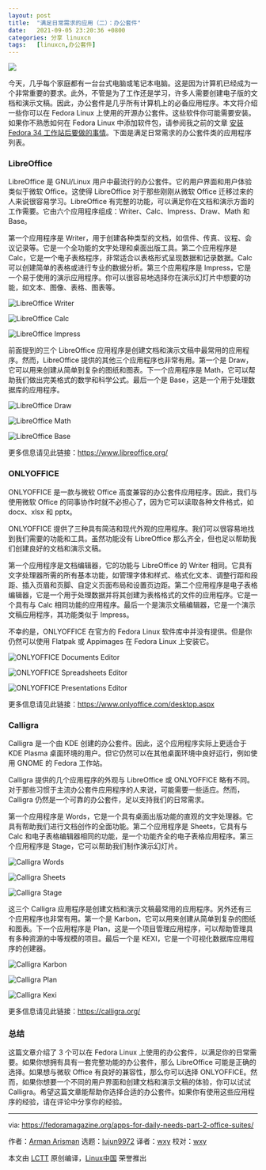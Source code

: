 ```yaml
---
layout: post
title:	"满足日常需求的应用（二）：办公套件"
date:	2021-09-05 23:20:36 +0800 
categories:	分享 linuxcn 
tags:	[linuxcn,办公套件]
---
```



![](/Asserts/Images//attachment/album/202109/05/232038fzvbi7cp2luiilzq.jpg)


今天，几乎每个家庭都有一台台式电脑或笔记本电脑。这是因为计算机已经成为一个非常重要的要求。此外，不管是为了工作还是学习，许多人需要创建电子版的文档和演示文稿。因此，办公套件是几乎所有计算机上的必备应用程序。本文将介绍一些你可以在 Fedora Linux 上使用的开源办公套件。这些软件你可能需要安装。如果你不熟悉如何在 Fedora Linux 中添加软件包，请参阅我之前的文章 [安装 Fedora 34 工作站后要做的事情](https://fedoramagazine.org/things-to-do-after-installing-fedora-34-workstation/)。下面是满足日常需求的办公套件类的应用程序列表。


### LibreOffice


LibreOffice 是 GNU/Linux 用户中最流行的办公套件。它的用户界面和用户体验类似于微软 Office。这使得 LibreOffice 对于那些刚刚从微软 Office 迁移过来的人来说很容易学习。LibreOffice 有完整的功能，可以满足你在文档和演示方面的工作需要。它由六个应用程序组成：Writer、Calc、Impress、Draw、Math 和 Base。


第一个应用程序是 Writer，用于创建各种类型的文档，如信件、传真、议程、会议记录等。它是一个全功能的文字处理和桌面出版工具。第二个应用程序是 Calc，它是一个电子表格程序，非常适合以表格形式呈现数据和记录数据。Calc 可以创建简单的表格或进行专业的数据分析。第三个应用程序是 Impress，它是一个易于使用的演示应用程序。你可以很容易地选择你在演示幻灯片中想要的功能，如文本、图像、表格、图表等。


![LibreOffice Writer](/Asserts/Images//attachment/album/202109/05/232038aa2i22r1l2qzv12r.png)


![LibreOffice Calc](/Asserts/Images//attachment/album/202109/05/232039luwcnwquneenngqn.png)


![LibreOffice Impress](/Asserts/Images//attachment/album/202109/05/232039tnoawb1bl48cbbbc.png)


前面提到的三个 LibreOffice 应用程序是创建文档和演示文稿中最常用的应用程序。然而，LibreOffice 提供的其他三个应用程序也非常有用。第一个是 Draw，它可以用来创建从简单到复杂的图纸和图表。下一个应用程序是 Math，它可以帮助我们做出完美格式的数学和科学公式。最后一个是 Base，这是一个用于处理数据库的应用程序。


![LibreOffice Draw](/Asserts/Images//attachment/album/202109/05/232040fujwcca606cc669a.png)


![LibreOffice Math](/Asserts/Images//attachment/album/202109/05/232040z9b9debef4s0baqf.png)


![LibreOffice Base](/Asserts/Images//attachment/album/202109/05/232041g99xxfbx94b9bhbg.png)


更多信息请见此链接：<https://www.libreoffice.org/>


### ONLYOFFICE


ONLYOFFICE 是一款与微软 Office 高度兼容的办公套件应用程序。因此，我们与使用微软 Office 的同事协作时就不必担心了，因为它可以读取各种文件格式，如 docx、xlsx 和 pptx。


ONLYOFFICE 提供了三种具有简洁和现代外观的应用程序。我们可以很容易地找到我们需要的功能和工具。虽然功能没有 LibreOffice 那么齐全，但也足以帮助我们创建良好的文档和演示文稿。


第一个应用程序是文档编辑器，它的功能与 LibreOffice 的 Writer 相同。它具有文字处理器所需的所有基本功能，如管理字体和样式、格式化文本、调整行距和段距、插入页眉和页脚、自定义页面布局和设置页边距。第二个应用程序是电子表格编辑器，它是一个用于处理数据并将其创建为表格格式的文件的应用程序。它是一个具有与 Calc 相同功能的应用程序。最后一个是演示文稿编辑器，它是一个演示文稿应用程序，其功能类似于 Impress。


不幸的是，ONLYOFFICE 在官方的 Fedora Linux 软件库中并没有提供。但是你仍然可以使用 Flatpak 或 Appimages 在 Fedora Linux 上安装它。


![ONLYOFFICE Documents Editor](/Asserts/Images//attachment/album/202109/05/232041dpmsui2pmlhcuasu.png)


![ONLYOFFICE Spreadsheets Editor](/Asserts/Images//attachment/album/202109/05/232042eyyvgkfsk6xgzzke.png)


![ONLYOFFICE Presentations Editor](/Asserts/Images//attachment/album/202109/05/232042n86fhefgj8b666ef.png)


更多信息请见此链接：<https://www.onlyoffice.com/desktop.aspx>


### Calligra


Calligra 是一个由 KDE 创建的办公套件。因此，这个应用程序实际上更适合于 KDE Plasma 桌面环境的用户。但它仍然可以在其他桌面环境中良好运行，例如使用 GNOME 的 Fedora 工作站。


Calligra 提供的几个应用程序的外观与 LibreOffice 或 ONLYOFFICE 略有不同。对于那些习惯于主流办公套件应用程序的人来说，可能需要一些适应。然而，Calligra 仍然是一个可靠的办公套件，足以支持我们的日常需求。


第一个应用程序是 Words，它是一个具有桌面出版功能的直观的文字处理器。它具有帮助我们进行文档创作的全面功能。第二个应用程序是 Sheets，它具有与 Calc 和电子表格编辑器相同的功能，是一个功能齐全的电子表格应用程序。第三个应用程序是 Stage，它可以帮助我们制作演示幻灯片。


![Calligra Words](/Asserts/Images//attachment/album/202109/05/232042g1gbz6s2mei6egjs.png)


![Calligra Sheets](/Asserts/Images//attachment/album/202109/05/232043o6btexa6t1l300y6.png)


![Calligra Stage](/Asserts/Images//attachment/album/202109/05/232043wz925o5vl523zit4.png)


这三个 Calligra 应用程序是创建文档和演示文稿最常用的应用程序。另外还有三个应用程序也非常有用。第一个是 Karbon，它可以用来创建从简单到复杂的图纸和图表。下一个应用程序是 Plan，这是一个项目管理应用程序，可以帮助管理具有多种资源的中等规模的项目。最后一个是 KEXI，它是一个可视化数据库应用程序的创建器。


![Calligra Karbon](/Asserts/Images//attachment/album/202109/05/232044uqp4v24x7uw17uv7.png)


![Calligra Plan](/Asserts/Images//attachment/album/202109/05/232044k7juiv3a32iqhuv1.png)


![Calligra Kexi](/Asserts/Images//attachment/album/202109/05/232045zk0mwt78mfkzmwwl.png)


更多信息请见此链接：<https://calligra.org/>


### 总结


这篇文章介绍了 3 个可以在 Fedora Linux 上使用的办公套件，以满足你的日常需要。如果你想拥有具有一套完整功能的办公套件，那么 LibreOffice 可能是正确的选择。如果想与微软 Office 有良好的兼容性，那么你可以选择 ONLYOFFICE。然而，如果你想要一个不同的用户界面和创建文档和演示文稿的体验，你可以试试 Calligra。希望这篇文章能帮助你选择合适的办公套件。如果你有使用这些应用程序的经验，请在评论中分享你的经验。




---


via: <https://fedoramagazine.org/apps-for-daily-needs-part-2-office-suites/>


作者：[Arman Arisman](https://fedoramagazine.org/author/armanwu/) 选题：[lujun9972](https://github.com/lujun9972) 译者：[wxy](https://github.com/wxy) 校对：[wxy](https://github.com/wxy)


本文由 [LCTT](https://github.com/LCTT/TranslateProject) 原创编译，[Linux中国](https://linux.cn/) 荣誉推出
